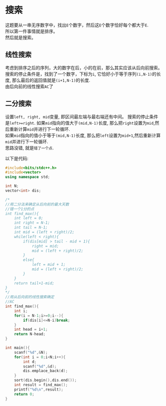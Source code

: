 # 搜索
这题要从一串无序数字中，找出```E```个数字，然后这```E```个数字恰好每个都大于```E```.  
所以第一件事情就是排序。  
然后就是搜索。   
  
## 线性搜索
考虑到排序之后的序列，大的数字在后，小的在前，那么其实应该从后向前搜索。  
搜索的停止条件是，找到了一个数字，下标为```i```, 它恰好小于等于序列```(i,N-1)```的长度, 那么最后的返回值就是```(i+1,N-1)```的长度.   
由后向前的线性搜索```AC```了  
## 二分搜索
设置```left, right, mid```变量, 即区间最左端与最右端还有中间。 
搜索的停止条件是```left>=right```. 
如果```mid```指向的值大于```(mid,N-1)```长度, 那么把```right```设置为```mid```,然后重新计算```mid```并进行下一轮循环.  
如果```mid```指向的值小于等于```(mid,N-1)```长度, 那么把```left```设置为```mid+1```,然后重新计算```mid```并进行下一轮循环.  
思路没错, 就是```错了一个点```.  
  
以下是代码:
```cpp
#include<bits/stdc++.h>
#include<vector>
using namespace std;

int N;
vector<int> dis;

/*
//用二分法来确定从后向前的最大天数
//错一个1分的点
int find_max(){
    int left = 0;
    int right = N-1;
    int tail = N-1;
    int mid = (left + right)/2;
    while(left < right){
        if(dis[mid] > tail - mid + 1){
            right = mid;
            mid = (left + right)/2;
        }
        else{
            left = mid + 1;
            mid = (left + right)/2;
        }
    }
    return tail+1-mid;
}
*/
//用从后向前的线性搜索确定
//AC
int find_max(){
    int i;
    for(i = N-1;i>=0;i--){
        if(dis[i]<=N-i)break;
    }
    int head = i+1;
    return N-head;
}

int main(){
    scanf("%d",&N);
    for(int i = 0;i<N;i++){
        int d;
        scanf("%d",&d);
        dis.emplace_back(d);
    }
    sort(dis.begin(),dis.end());
    int result = find_max();
    printf("%d\n",result);
    return 0;
}
```
